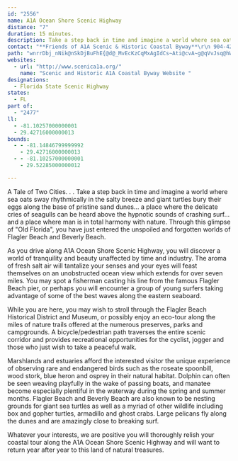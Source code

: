 ```yaml
---
id: "2556"
name: A1A Ocean Shore Scenic Highway
distance: "7"
duration: 15 minutes.
description: Take a step back in time and imagine a world where sea oats sway rhythmically in the salty breeze and giant turtles bury their eggs along the base of pristine sand dunes.
contact: "**Friends of A1A Scenic & Historic Coastal Byway**\r\n 904-425-8055  \r\n [Send E-mail](mailto:tarahill@bellsouth.net)"
path: "wnrrDbj_nNik@nSkDjBuFhE{@d@_MvEcKzCqMxAgIdCs~Ati@cvA~g@qVvJsq@hW_UlJkS`Igt@hXyu@~YgPxGwMbIoo@hW"
websites:
  - url: "http://www.scenica1a.org/"
    name: "Scenic and Historic A1A Coastal Byway Website "
designations:
  - Florida State Scenic Highway
states:
  - FL
part of:
  - "2477"
ll:
  - -81.10257000000001
  - 29.42716000000013
bounds:
  - - -81.14846799999992
    - 29.42716000000013
  - - -81.10257000000001
    - 29.52285000000012

---
```


<p>A Tale of Two Cities. . . Take a step back in time and imagine a world where sea oats sway rhythmically in the salty breeze and giant turtles bury their eggs along the base of pristine sand dunes... a place where the delicate cries of seagulls can be heard above the hypnotic sounds of crashing surf... and a place where man is in total harmony with nature. Through this glimpse of "Old Florida", you have just entered the unspoiled and forgotten worlds of Flagler Beach and Beverly Beach.</p>
<p>As you drive along A1A Ocean Shore Scenic Highway, you will discover a world of tranquility and beauty unaffected by time and industry. The aroma of fresh salt air will tantalize your senses and your eyes will feast themselves on an unobstructed ocean view which extends for over seven miles. You may spot a fisherman casting his line from the famous Flagler Beach pier, or perhaps you will encounter a group of young surfers taking advantage of some of the best waves along the eastern seaboard.</p>
<p>While you are here, you may wish to stroll through the Flagler Beach Historical District and Museum, or possibly enjoy an eco-tour along the miles of nature trails offered at the numerous preserves, parks and campgrounds. A bicycle/pedestrian path traverses the entire scenic corridor and provides recreational opportunities for the cyclist, jogger and those who just wish to take a peaceful walk.</p>
<p>Marshlands and estuaries afford the interested visitor the unique experience of observing rare and endangered birds such as the roseate spoonbill, wood stork, blue heron and osprey in their natural habitat. Dolphin can often be seen weaving playfully in the wake of passing boats, and manatee become especially plentiful in the waterway during the spring and summer months. Flagler Beach and Beverly Beach are also known to be nesting grounds for giant sea turtles as well as a myriad of other wildlife including box and gopher turtles, armadillo and ghost crabs. Large pelicans fly along the dunes and are amazingly close to breaking surf.</p>
<p>Whatever your interests, we are positive you will thoroughly relish your coastal tour along the A1A Ocean Shore Scenic Highway and will want to return year after year to this land of natural treasures.</p>
